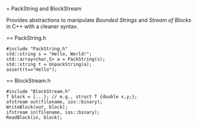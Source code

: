 = PackString and BlockStream

Provides abstractions to manipulate *Bounded Strings* and *Stream of Blocks* in C++ with a cleaner syntax.
 
== PackString.h

```
#include "PackString.h"
std::string s = "Hello, World!";
std::array<char,5> a = PackString(s);
std::string t = UnpackString(a);
assert(t=="Hello");
```

== BlockStream.h

```
#include "BlockStream.h"
T block = {...}; // e.g., struct T {double x,y;};
ofstream out(filename, ios::binary);
WriteBlock(out, block);
ifstream in(filename, ios::binary);
ReadBlock(in, block);
```
